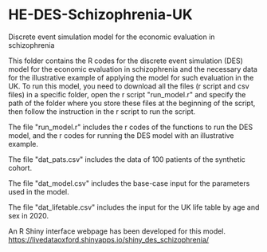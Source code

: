 
# HE-DES-Schizophrenia-UK

Discrete event simulation model for the economic evaluation in
schizophrenia

This folder contains the R codes for the discrete event simulation (DES)
model for the economic evaluation in schizophrenia and the necessary
data for the illustrative example of applying the model for such
evaluation in the UK. To run this model, you need to download all the
files (r script and csv files) in a specific folder, open the r script
"run_model.r" and specify the path of the folder where you store these
files at the beginning of the script, then follow the instruction in the
r script to run the script.

The file "run_model.r" includes the r codes of the functions to run the
DES model, and the r codes for running the DES model with an
illustrative example.

The file "dat_pats.csv" includes the data of 100 patients of the
synthetic cohort.

The file "dat_model.csv" includes the base-case input for the parameters
used in the model.

The file "dat_lifetable.csv" includes the input for the UK life table by
age and sex in 2020.

An R Shiny interface webpage has been developed for this model.
<https://livedataoxford.shinyapps.io/shiny_des_schizophrenia/>
